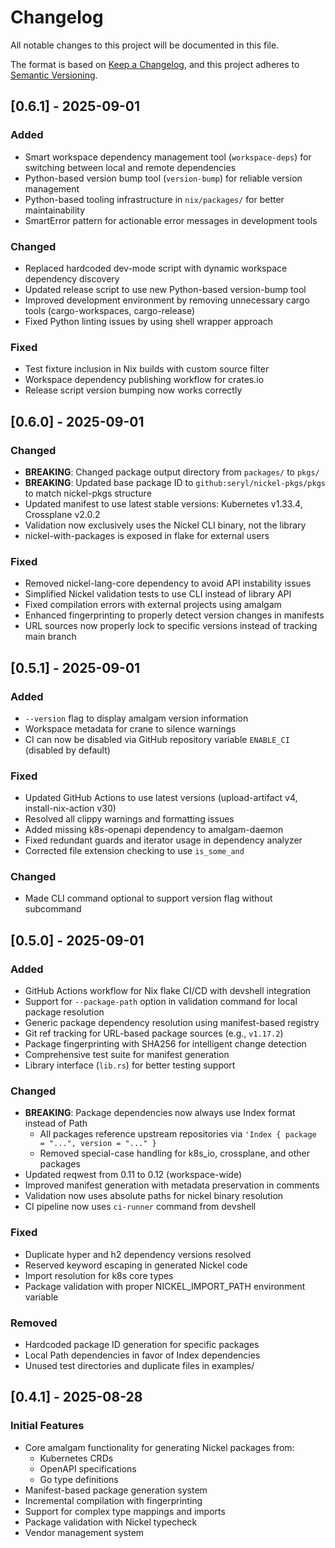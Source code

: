 # Changelog

All notable changes to this project will be documented in this file.

The format is based on [Keep a Changelog](https://keepachangelog.com/en/1.0.0/),
and this project adheres to [Semantic Versioning](https://semver.org/spec/v2.0.0.html).

## [0.6.1] - 2025-09-01

### Added
- Smart workspace dependency management tool (`workspace-deps`) for switching between local and remote dependencies
- Python-based version bump tool (`version-bump`) for reliable version management
- Python-based tooling infrastructure in `nix/packages/` for better maintainability
- SmartError pattern for actionable error messages in development tools

### Changed
- Replaced hardcoded dev-mode script with dynamic workspace dependency discovery
- Updated release script to use new Python-based version-bump tool
- Improved development environment by removing unnecessary cargo tools (cargo-workspaces, cargo-release)
- Fixed Python linting issues by using shell wrapper approach

### Fixed
- Test fixture inclusion in Nix builds with custom source filter
- Workspace dependency publishing workflow for crates.io
- Release script version bumping now works correctly

## [0.6.0] - 2025-09-01

### Changed
- **BREAKING**: Changed package output directory from `packages/` to `pkgs/`
- **BREAKING**: Updated base package ID to `github:seryl/nickel-pkgs/pkgs` to match nickel-pkgs structure
- Updated manifest to use latest stable versions: Kubernetes v1.33.4, Crossplane v2.0.2
- Validation now exclusively uses the Nickel CLI binary, not the library
- nickel-with-packages is exposed in flake for external users

### Fixed
- Removed nickel-lang-core dependency to avoid API instability issues
- Simplified Nickel validation tests to use CLI instead of library API
- Fixed compilation errors with external projects using amalgam
- Enhanced fingerprinting to properly detect version changes in manifests
- URL sources now properly lock to specific versions instead of tracking main branch

## [0.5.1] - 2025-09-01

### Added
- `--version` flag to display amalgam version information
- Workspace metadata for crane to silence warnings
- CI can now be disabled via GitHub repository variable `ENABLE_CI` (disabled by default)

### Fixed
- Updated GitHub Actions to use latest versions (upload-artifact v4, install-nix-action v30)
- Resolved all clippy warnings and formatting issues
- Added missing k8s-openapi dependency to amalgam-daemon
- Fixed redundant guards and iterator usage in dependency analyzer
- Corrected file extension checking to use `is_some_and`

### Changed
- Made CLI command optional to support version flag without subcommand

## [0.5.0] - 2025-09-01

### Added
- GitHub Actions workflow for Nix flake CI/CD with devshell integration
- Support for `--package-path` option in validation command for local package resolution
- Generic package dependency resolution using manifest-based registry
- Git ref tracking for URL-based package sources (e.g., `v1.17.2`)
- Package fingerprinting with SHA256 for intelligent change detection
- Comprehensive test suite for manifest generation
- Library interface (`lib.rs`) for better testing support

### Changed
- **BREAKING**: Package dependencies now always use Index format instead of Path
  - All packages reference upstream repositories via `'Index { package = "...", version = "..." }`
  - Removed special-case handling for k8s_io, crossplane, and other packages
- Updated reqwest from 0.11 to 0.12 (workspace-wide)
- Improved manifest generation with metadata preservation in comments
- Validation now uses absolute paths for nickel binary resolution
- CI pipeline now uses `ci-runner` command from devshell

### Fixed
- Duplicate hyper and h2 dependency versions resolved
- Reserved keyword escaping in generated Nickel code
- Import resolution for k8s core types
- Package validation with proper NICKEL_IMPORT_PATH environment variable

### Removed
- Hardcoded package ID generation for specific packages
- Local Path dependencies in favor of Index dependencies
- Unused test directories and duplicate files in examples/

## [0.4.1] - 2025-08-28

### Initial Features
- Core amalgam functionality for generating Nickel packages from:
  - Kubernetes CRDs
  - OpenAPI specifications
  - Go type definitions
- Manifest-based package generation system
- Incremental compilation with fingerprinting
- Support for complex type mappings and imports
- Package validation with Nickel typecheck
- Vendor management system